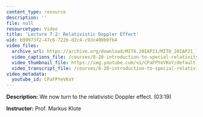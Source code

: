 ```yaml
---
content_type: resource
description: ''
file: null
resourcetype: Video
title: 'Lecture 7.2: Relativistic Doppler Effect'
uid: b99973f2-47c6-722b-d2c4-c93c400b0fb4
video_files:
  archive_url: https://archive.org/download/MIT8.20IAP21/MIT8_20IAP21_lec07-2_300k.mp4
  video_captions_file: /courses/8-20-introduction-to-special-relativity-january-iap-2021/da63e1934fb25845b0944402713f5673_CPaFPYeVKoY.vtt
  video_thumbnail_file: https://img.youtube.com/vi/CPaFPYeVKoY/default.jpg
  video_transcript_file: /courses/8-20-introduction-to-special-relativity-january-iap-2021/a6956194d7a6545c6699828819893cb0_CPaFPYeVKoY.pdf
video_metadata:
  youtube_id: CPaFPYeVKoY
---
```


**Description:** We now turn to the relativistic Doppler effect. (03:19)

**Instructor:** Prof. Markus Klute
